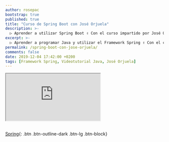 ```yaml
---
author: rosepac
bootstrap: true
published: true
title: "Curso de Spring Boot con José Orjuela"
description: >-
  ▷ Aprender a utilizar Spring Boot ✌️ Con el curso impartido por José Orjuela
excerpt: >-
  ▷ Aprender a programar Java y utilizar el Framework Spring ✌️ Con el curso impartido por José Orjuela
permalink: /spring-boot-con-jose-orjuela/
comments: false
date: 2019-12-04 17:42:00 +0200
tags: [Framework Spring, Videotutorial Java, José Orjuela]
---
```


<div class="embed-responsive embed-responsive-16by9">
  <iframe class="embed-responsive-item" src="https://www.youtube-nocookie.com/embed/videoseries?list=PL2gu2Qe_CGFmDp46_V0slsKsIqCuRnTTE" allowfullscreen></iframe>
</div><br/>

[Spring](/cursos-tecnologia/#spring){: .btn .btn-outline-dark .btn-lg .btn-block}
